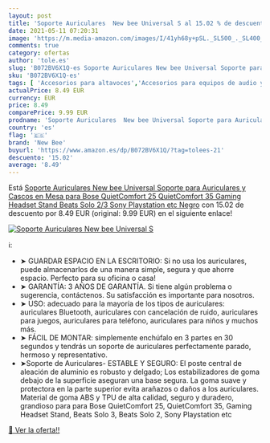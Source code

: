 ```yaml
---
layout: post
title: 'Soporte Auriculares  New bee Universal S al 15.02 % de descuento'
date: 2021-05-11 07:20:31
image: 'https://m.media-amazon.com/images/I/41yh68y+pSL._SL500_._SL400_.jpg'
comments: true
category: ofertas
author: 'tole.es'
slug: 'B072BV6X1Q-es Soporte Auriculares New bee Universal Soporte para...'
sku: 'B072BV6X1Q-es'
tags: [ 'Accesorios para altavoces','Accesorios para equipos de audio y Hi-Fi','Auriculares y accesorios','Electrónica','Equipos de audio y Hi-Fi','Fundas y bolsas para auriculares','Soportes para altavoces','new bee','playstation', ]
actualPrice: 8.49 EUR
currency: EUR
price: 8.49
comparePrice: 9.99 EUR
prodname: 'Soporte Auriculares  New bee Universal Soporte para Auriculares y Cascos en Mesa para Bose QuietComfort 25  QuietComfort 35  Gaming Headset Stand  Beats Solo 2/3  Sony Playstation etc Negro'
country: 'es'
flag: '🇪🇸'
brand: 'New Bee'
buyurl: 'https://www.amazon.es/dp/B072BV6X1Q/?tag=tolees-21'
descuento: '15.02'
average: '8.49'
---
```


Está [Soporte Auriculares  New bee Universal Soporte para Auriculares y Cascos en Mesa para Bose QuietComfort 25  QuietComfort 35  Gaming Headset Stand  Beats Solo 2/3  Sony Playstation etc Negro](https://www.amazon.es/dp/B072BV6X1Q/?tag=tolees-21) con 15.02 de descuento por 8.49 EUR (original: 9.99 EUR) en el siguiente enlace!

[![Soporte Auriculares  New bee Universal S](https://m.media-amazon.com/images/I/41yh68y+pSL._SL500_._SL400_.jpg)](https://www.amazon.es/dp/B072BV6X1Q/?tag=tolees-21)

ℹ️:

- ➤ GUARDAR ESPACIO EN LA ESCRITORIO: Si no usa los auriculares, puede almacenarlos de una manera simple, segura y que ahorre espacio. Perfecto para su oficina o casa!
- ➤ GARANTÍA: 3 AÑOS DE GARANTÍA. Si tiene algún problema o sugerencia, contáctenos. Su satisfacción es importante para nosotros.
- ➤ USO: adecuado para la mayoría de los tipos de auriculares: auriculares Bluetooth, auriculares con cancelación de ruido, auriculares para juegos, auriculares para teléfono, auriculares para niños y muchos más.
- ➤ FÁCIL DE MONTAR: simplemente enchúfalo en 3 partes en 30 segundos y tendrás un soporte de auriculares perfectamente parado, hermoso y representativo.
- ➤Soporte de Auriculares- ESTABLE Y SEGURO: El poste central de aleación de aluminio es robusto y delgado; Los estabilizadores de goma debajo de la superficie aseguran una base segura. La goma suave y protectora en la parte superior evita arañazos o daños a los auriculares. Material de goma ABS y TPU de alta calidad, seguro y duradero, grandioso para para Bose QuietComfort 25, QuietComfort 35, Gaming Headset Stand, Beats Solo 3, Beats Solo 2, Sony Playstation etc

[🛒 Ver la oferta!!](https://www.amazon.es/dp/B072BV6X1Q/?tag=tolees-21)
